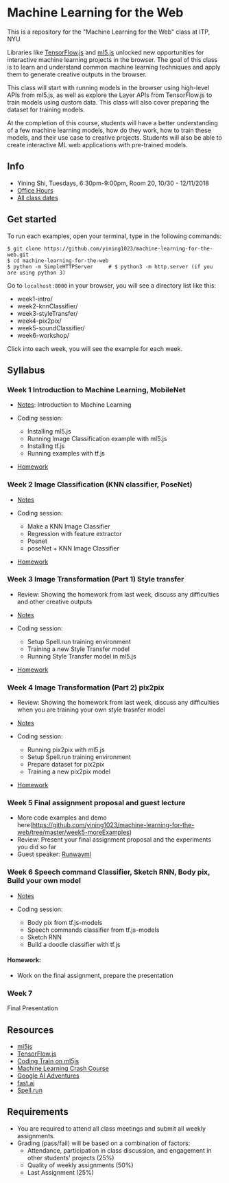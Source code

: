 # Machine Learning for the Web
This is a repository for the "Machine Learning for the Web" class at ITP, NYU

Libraries like [TensorFlow.js](https://js.tensorflow.org/) and [ml5.js](https://ml5js.org/) unlocked new opportunities for interactive machine learning projects in the browser. The goal of this class is to learn and understand common machine learning techniques and apply them to generate creative outputs in the browser.

This class will start with running models in the browser using high-level APIs from ml5.js, as well as explore the Layer APIs from TensorFlow.js to train models using custom data. This class will also cover preparing the dataset for training models.

At the completion of this course, students will have a better understanding of a few machine learning models, how do they work, how to train these models, and their use case to creative projects. Students will also be able to create interactive ML web applications with pre-trained models.

## Info
- Yining Shi, Tuesdays, 6:30pm-9:00pm, Room 20, 10/30 - 12/11/2018
- [Office Hours](https://calendar.google.com/calendar/selfsched?sstoken=UUVtNWtYeW9BX3ZhfGRlZmF1bHR8NDIzN2VhZmY5OTQ4MTM2NTRmY2Q4ODQyY2Q3NDZmM2I)
- [All class dates](http://help.itp.nyu.edu/curriculum/registration/fall-2018-reg-info/fall-2018-class-dates-term-deadlines)

## Get started
To run each examples, open your terminal, type in the following commands:
```
$ git clone https://github.com/yining1023/machine-learning-for-the-web.git
$ cd machine-learning-for-the-web
$ python -m SimpleHTTPServer     # $ python3 -m http.server (if you are using python 3)
```
Go to `localhost:8000` in your browser, you will see a directory list like this:
- week1-intro/
- week2-knnClassifier/
- week3-styleTransfer/
- week4-pix2pix/
- week5-soundClassifier/
- week6-workshop/

Click into each week, you will see the example for each week.

## Syllabus
### Week 1 Introduction to Machine Learning, MobileNet

* [Notes](https://github.com/yining1023/machine-learning-for-the-web/tree/master/week1-intro): Introduction to Machine Learning

* Coding session:
  * Installing ml5.js
  * Running Image Classification example with ml5.js
  * Installing tf.js
  * Running examples with tf.js

* [Homework](https://github.com/yining1023/machine-learning-for-the-web/wiki/Week-1)

### Week 2 Image Classification (KNN classifier, PoseNet)

* [Notes](https://github.com/yining1023/machine-learning-for-the-web/tree/master/week2-ImageClassifier-KNN-Posenet)

* Coding session:
  * Make a KNN Image Classifier
  * Regression with feature extractor
  * Posnet
  * poseNet + KNN Image Classifier

* [Homework](https://github.com/yining1023/machine-learning-for-the-web/wiki/Week-2)

### Week 3 Image Transformation (Part 1) Style transfer

* Review: Showing the homework from last week, discuss any difficulties and other creative outputs
* [Notes](https://github.com/yining1023/machine-learning-for-the-web/tree/master/week3-styleTransfer)

* Coding session:
  * Setup Spell.run training environment
  * Training a new Style Transfer model
  * Running Style Transfer model in ml5.js

* [Homework](https://github.com/yining1023/machine-learning-for-the-web/wiki/Week-3)

### Week 4 Image Transformation (Part 2) pix2pix

* Review: Showing the homework from last week, discuss any difficulties when you are training your own style trasnfer model
* [Notes](https://github.com/yining1023/machine-learning-for-the-web/tree/master/week4-pix2pix)

* Coding session:
  - Running pix2pix with ml5.js
  - Setup Spell.run training environment
  - Prepare dataset for pix2pix
  - Training a new pix2pix model

* [Homework](https://github.com/yining1023/machine-learning-for-the-web/wiki/week-4)

### Week 5 Final assignment proposal and guest lecture

* More code examples and demo here(https://github.com/yining1023/machine-learning-for-the-web/tree/master/week5-moreExamples)
* Review: Present your final assignment proposal and the experiments you did so far
* Guest speaker: [Runwayml](https://runwayapp.ai/)

### Week 6 Speech command Classifier, Sketch RNN, Body pix, Build your own model

* [Notes](https://github.com/yining1023/machine-learning-for-the-web/tree/master/week6-soundClassifier-sketchRNN)

* Coding session:
  - Body pix from tf.js-models
  - Speech commands classifier from tf.js-models
  - Sketch RNN
  - Build a doodle classifier with tf.js

#### Homework:
- Work on the final assignment, prepare the presentation

### Week 7

Final Presentation

## Resources
- [ml5js](https://ml5js.org/)
- [TensorFlow.js](https://js.tensorflow.org/)
- [Coding Train on ml5js](https://www.youtube.com/watch?v=jmznx0Q1fP0)
- [Machine Learning Crash Course](https://developers.google.com/machine-learning/crash-course/)
- [Google AI Adventures](https://www.youtube.com/playlist?list=PLIivdWyY5sqJxnwJhe3etaK7utrBiPBQ2)
- [fast.ai](http://www.fast.ai/)
- [Spell.run](http://spell.run)

## Requirements
- You are required to attend all class meetings and submit all weekly assignments.
- Grading (pass/fail) will be based on a combination of factors:
  * Attendance, participation in class discussion, and engagement in other students' projects (25%)
  * Quality of weekly assignments (50%)
  * Last Assignment (25%)

